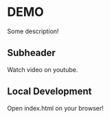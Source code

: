 # DEMO

Some description!

## Subheader

Watch video on youtube.

## Local Development

Open index.html on your browser!